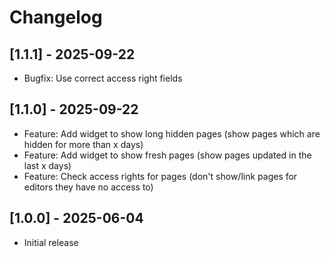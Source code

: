 # Changelog

## [1.1.1] - 2025-09-22

- Bugfix: Use correct access right fields

## [1.1.0] - 2025-09-22

- Feature: Add widget to show long hidden pages (show pages which are hidden for more than x days)
- Feature: Add widget to show fresh pages (show pages updated in the last x days)
- Feature: Check access rights for pages (don't show/link pages for editors they have no access to)

## [1.0.0] - 2025-06-04

- Initial release
